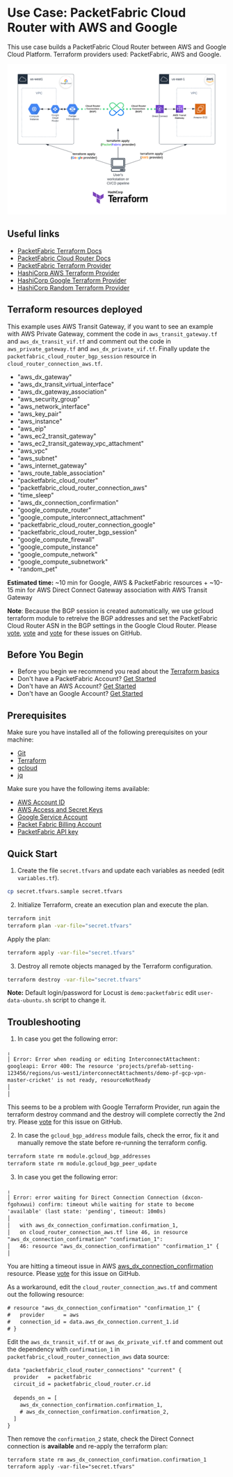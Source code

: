 # Use Case: PacketFabric Cloud Router with AWS and Google

This use case builds a PacketFabric Cloud Router between AWS and Google Cloud Platform.
Terraform providers used: PacketFabric, AWS and Google.

![Deployment Diagram](./images/diagram_cloud_router_aws_google.png)

## Useful links

- [PacketFabric Terraform Docs](https://docs.packetfabric.com/api/terraform/)
- [PacketFabric Cloud Router Docs](https://docs.packetfabric.com/cr/)
- [PacketFabric Terraform Provider](https://registry.terraform.io/providers/PacketFabric/packetfabric)
- [HashiCorp AWS Terraform Provider](https://registry.terraform.io/providers/hashicorp/aws)
- [HashiCorp Google Terraform Provider](https://registry.terraform.io/providers/hashicorp/google)
- [HashiCorp Random Terraform Provider](https://registry.terraform.io/providers/hashicorp/random)

## Terraform resources deployed

This example uses AWS Transit Gateway, if you want to see an example with AWS Private Gateway, 
comment the code in `aws_transit_gateway.tf` and `aws_dx_transit_vif.tf` and comment out the code in `aws_private_gateway.tf` and `aws_dx_private_vif.tf`. Finally update the `packetfabric_cloud_router_bgp_session` resource in `cloud_router_connection_aws.tf`.

- "aws_dx_gateway"
- "aws_dx_transit_virtual_interface"
- "aws_dx_gateway_association"
- "aws_security_group"
- "aws_network_interface"
- "aws_key_pair"
- "aws_instance"
- "aws_eip"
- "aws_ec2_transit_gateway"
- "aws_ec2_transit_gateway_vpc_attachment"
- "aws_vpc"
- "aws_subnet"
- "aws_internet_gateway"
- "aws_route_table_association"
- "packetfabric_cloud_router"
- "packetfabric_cloud_router_connection_aws"
- "time_sleep"
- "aws_dx_connection_confirmation"
- "google_compute_router"
- "google_compute_interconnect_attachment"
- "packetfabric_cloud_router_connection_google"
- "packetfabric_cloud_router_bgp_session"
- "google_compute_firewall"
- "google_compute_instance"
- "google_compute_network"
- "google_compute_subnetwork"
- "random_pet"

**Estimated time:** ~10 min for Google, AWS & PacketFabric resources + ~10-15 min for AWS Direct Connect Gateway association with AWS Transit Gateway

**Note**: Because the BGP session is created automatically, we use gcloud terraform module to retreive the BGP addresses and set the PacketFabric Cloud Router ASN in the BGP settings in the Google Cloud Router. Please [vote](https://github.com/hashicorp/terraform-provider-google/issues/11458), [vote](https://github.com/hashicorp/terraform-provider-google/issues/12624) and [vote](https://github.com/hashicorp/terraform-provider-google/issues/12630) for these issues on GitHub.

## Before You Begin

- Before you begin we recommend you read about the [Terraform basics](https://www.terraform.io/intro)
- Don't have a PacketFabric Account? [Get Started](https://docs.packetfabric.com/intro/)
- Don't have an AWS Account? [Get Started](https://aws.amazon.com/free/)
- Don't have an Google Account? [Get Started](https://cloud.google.com/free)

## Prerequisites

Make sure you have installed all of the following prerequisites on your machine:

- [Git](https://git-scm.com/downloads)
- [Terraform](https://learn.hashicorp.com/tutorials/terraform/install-cli)
- [gcloud](https://registry.terraform.io/modules/terraform-google-modules/gcloud/google/latest)
- [jq](https://stedolan.github.io/jq/download/)

Make sure you have the following items available:

- [AWS Account ID](https://docs.aws.amazon.com/IAM/latest/UserGuide/console_account-alias.html)
- [AWS Access and Secret Keys](https://docs.aws.amazon.com/general/latest/gr/aws-security-credentials.html)
- [Google Service Account](https://cloud.google.com/compute/docs/access/create-enable-service-accounts-for-instances)
- [Packet Fabric Billing Account](https://docs.packetfabric.com/api/examples/account_uuid/)
- [PacketFabric API key](https://docs.packetfabric.com/admin/my_account/keys/)

## Quick Start

1. Create the file ``secret.tfvars`` and update each variables as needed (edit ``variables.tf``).

```sh
cp secret.tfvars.sample secret.tfvars
```

2. Initialize Terraform, create an execution plan and execute the plan.

```sh
terraform init
terraform plan -var-file="secret.tfvars"
```

Apply the plan:

```sh
terraform apply -var-file="secret.tfvars"
```

3. Destroy all remote objects managed by the Terraform configuration.

```sh
terraform destroy -var-file="secret.tfvars"
```

**Note:** Default login/password for Locust is ``demo:packetfabric`` edit ``user-data-ubuntu.sh`` script to change it.

## Troubleshooting

1. In case you get the following error:

```
╷
│ Error: Error when reading or editing InterconnectAttachment: googleapi: Error 400: The resource 'projects/prefab-setting-123456/regions/us-west1/interconnectAttachments/demo-pf-gcp-vpn-master-cricket' is not ready, resourceNotReady
│ 
│ 
```

This seems to be a problem with Google Terraform Provider, run again the terraform destroy command and the destroy will complete correctly the 2nd try.
Please [vote](https://github.com/hashicorp/terraform-provider-google/issues/12631) for this issue on GitHub.

2. In case the ``gcloud_bgp_address`` module fails, check the error, fix it and manually remove the state before re-running the terraform config.

```sh
terraform state rm module.gcloud_bgp_addresses
terraform state rm module.gcloud_bgp_peer_update
```

3. In case you get the following error:

```
╷
│ Error: error waiting for Direct Connection Connection (dxcon-fgohxwui) confirm: timeout while waiting for state to become 'available' (last state: 'pending', timeout: 10m0s)
│ 
│   with aws_dx_connection_confirmation.confirmation_1,
│   on cloud_router_connection_aws.tf line 46, in resource "aws_dx_connection_confirmation" "confirmation_1":
│   46: resource "aws_dx_connection_confirmation" "confirmation_1" {
│ 
```

You are hitting a timeout issue in AWS [aws_dx_connection_confirmation](https://registry.terraform.io/providers/hashicorp/aws/latest/docs/resources/dx_connection_confirmation) resource. Please [vote](https://github.com/hashicorp/terraform-provider-aws/issues/26335) for this issue on GitHub.

As a workaround, edit the `cloud_router_connection_aws.tf` and comment out the following resource:

```
# resource "aws_dx_connection_confirmation" "confirmation_1" {
#   provider      = aws
#   connection_id = data.aws_dx_connection.current_1.id
# }
```

Edit the `aws_dx_transit_vif.tf` or `aws_dx_private_vif.tf` and comment out the dependency with `confirmation_1` in `packetfabric_cloud_router_connection_aws` data source: 

```
data "packetfabric_cloud_router_connections" "current" {
  provider   = packetfabric
  circuit_id = packetfabric_cloud_router.cr.id

  depends_on = [
    aws_dx_connection_confirmation.confirmation_1,
    # aws_dx_connection_confirmation.confirmation_2,
  ]
}
```

Then remove the `confirmation_2` state, check the Direct Connect connection is **available** and re-apply the terraform plan:
```
terraform state rm aws_dx_connection_confirmation.confirmation_1
terraform apply -var-file="secret.tfvars"
```